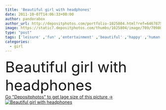 ```yaml
---
title: 'Beautiful girl with headphones'
date: 2011-10-07T14:06:33+00:00
author: pandorabox
author_url: http://depositphotos.com/portfolio-1025804.html?ref=64678756
image: https://static7.depositphotos.com/thumbs/1025804/image/709/7098013/api_thumb_450.jpg?forcejpeg=true
type: "post"
tags: ['leisure' ,'fun' ,'entertainment' ,'beautiful' ,'happy' ,'human' ,'party' ,'girl' ,'female' ,'young' ,'people' ,'beauty' ,'model' ,'sensuality' ,'head' ,'face' ,'black' ,'wire' ,'nice' ,'fashion' ,'expression' ,'pretty' ,'rest' ,'relax' ,'glamour' ,'emotions' ,'woman' ,'sound' ,'with' ,'audio' ,'music' ,'headphones' ,'dj' ,'stereo' ,'lady' ,'sexy' ,'vogue' ,'listen' ,'enjoy' ,'sensual' ,'positivity' ,'passion' ,'mp3' ,'earphones' ,'earphone' ,'con' ,'fiesta' ,'chica' ,'Partygirl' ,'cascos' ]
categories: 
  - girl
---
```

<div aling="center">
            <font size="60"> Beautiful girl with headphones</font>   
</div>
<div>
    <a href='https://depositphotos.com/7098013/stock-photo-beautiful-girl-with-headphones.html?ref=64678756' target=_blank > Go "Depositphotos" to get lage size of this picture ->
        <img href='https://depositphotos.com/7098013/stock-photo-beautiful-girl-with-headphones.html?ref=64678756' src='https://static7.depositphotos.com/1025804/709/i/950/depositphotos_7098013-stock-photo-beautiful-girl-with-headphones.jpg?forcejpeg=true' alt='Beautiful girl with headphones' >
    </a>
</div>
